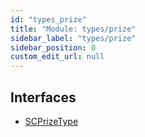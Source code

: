 ```yaml
---
id: "types_prize"
title: "Module: types/prize"
sidebar_label: "types/prize"
sidebar_position: 0
custom_edit_url: null
---
```


## Interfaces

- [SCPrizeType](../interfaces/types_prize.SCPrizeType.md)
